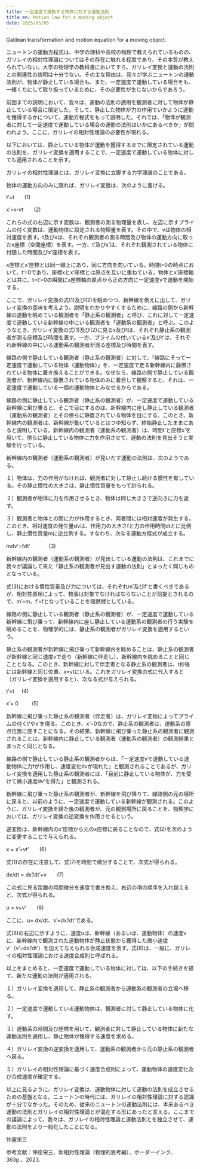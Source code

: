 ```yaml
---
title: 一定速度で運動する物体に対する運動法則
title_en: Motion law for a moving object
date: 2025/05/05
---
```

Galilean transformation and motion equation for a moving object.

ニュートンの運動方程式は、中学の理科や高校の物理で教えられているものの、ガリレイの相対性理論についてはその存在に触れる程度であり、その本質が教えられていない。大学の物理学の教科書においてすら、ガリレイ変換と運動の法則との関連性の説明は十分でない。その主な理由は、我々が学ぶニュートンの運動法則が、物体が静止している場合も、また、一定速度で運動している場合をも、一緒くたにして取り扱っているために、その必要性が生じないからであろう。

前回までの説明において、我々は、運動の法則の適用を観測者に対して物体が静止している場合に限定した。そして、静止した物体が力の作用でいかように運動を獲得するかについて、運動方程式をもって説明した。それでは、「物体が観測者に対して一定速度で運動している場合の運動の法則はいかにあるべきか」が問われよう。ここに、ガリレイの相対性理論の必要性が現れる。

以下においては、静止している物体が運動を獲得するまでに限定されている運動の法則を、ガリレイ変換を適用することで、一定速度で運動している物体に対しても適用されることを示す。

ガリレイの相対性理論とは、ガリレイ変換に立脚する力学理論のことである。

物体の運動方向のみに限れば、ガリレイ変換は、次のように書ける。

t’=t             (1)

x’=x-vt　　(2)

これらの式の右辺に示す変数は、観測者の測る物理量を表し、左辺に示すプライムの付く変数は、運動物体に設定される物理量を表す。その中で、vは物体の相対速度を表す。t及びxは、それぞれ観測者の測る時間及び物体の運動方向に取ったx座標（空間座標）を表す。一方、t’及びx’は、それぞれ観測されている物体に付随した時間及びx’座標を表す。

x座標とx’座標とは同一線上にあり、同じ方向を向いている。時間t=0の時点において、t’=0であり、座標xとx’座標とは原点を互いに重ねている。物体とx’座標軸とは共に、t=t’=0の瞬間にx座標軸の原点から正の方向に一定速度vで運動を開始する。 

ここで、ガリレイ変換の式(1)及び(2)を眺めつつ、新幹線を例えに出して、ガリレイ変換の意味を考えよう。説明をわかりやすくするために、線路の側から新幹線の運動を眺めている観測者を「静止系の観測者」と呼び、これに対して一定速度で運動している新幹線の中にいる観測者を「運動系の観測者」と呼ぶ。このようなとき、ガリレイ変換の式(1)及び(2)に見るx及びtは、それぞれ静止系の観測者が測る座標及び時間を表す。一方、プライムの付いているx’及びt’は、それぞれ新幹線の中にいる運動系の観測者が測る座標及び時間を表す。

線路の側で静止している観測者（静止系の観測者）に対して、「線路にそって一定速度で運動している物体（運動物体）」を、一定速度で走る新幹線内に静置されている物体に置き換えることができる。なぜなら、線路の側で静止している観測者が、新幹線内に静置されている物体のみに着目して観察すると、それは、一定速度で運動している一個の運動物体とみなせるからである。

線路の側に静止している観測者（静止系の観測者）が、一定速度で運動している新幹線に飛び乗ると、そこで目にするのは、新幹線内に座し静止している観測者（運動系の観測者）とその傍らに静置されている物体を目にする。このとき、新幹線内の観測者は、新幹線が動いているとはつゆ知らず、終始静止したままにあると説明している。新幹線内の観測者（運動系の観測者）は、時間t’と座標x’を用いて、傍らに静止している物体に力を作用させて、運動の法則を見出そうと実験を行っている。

新幹線内の観測者（運動系の観測者）が見いだす運動の法則は、次のようである。

１）物体は、力の作用がなければ、観測者に対して静止し続ける慣性を有している。その静止慣性の大きさは、静止慣性質量をもって計られる。

２）観測者が物体に力を作用させるとき、物体は同じ大きさで逆向きに力を返す。

３）観測者と物体との間に力が作用するとき、両者間には相対速度が発生する。このとき、相対速度の発生量dvは、作用力の大きさfと力の作用時間dtとに比例し、静止慣性質量mに逆比例する。すなわち、次なる運動方程式が成立する。

mdv'=fdt’ 　　　 (3) 

新幹線内の観測者（運動系の観測者）が見出している運動の法則は、これまでに我々が議論して来た「静止系の観測者が見出す運動の法則」とまったく同じものとなっている。

式(3)における慣性質量及び力については、それぞれm’及びf’と書くべきであるが、相対性原理によって、物事は対象でなければならないことが前提とされるので、m’=m、f’=fとなっていることを暗黙裡としている。

線路の側に静止している観測者（静止系の観測者）が、一定速度で運動している新幹線に飛び乗って、新幹線内に座し静止している運動系の観測者の行う実験を眺めることを、物理学的には、静止系の観測者がガリレイ変換を適用するという。

静止系の観測者が新幹線に飛び乗って新幹線内を眺めることは、静止系の観測者が新幹線と同じ速度vで走り（新幹線に伴走し）、新幹線内を眺めることと同じこととなる。このとき、新幹線に対して伴走者となる静止系の観測者は、t秒後には新幹線と同じ位置、x=vtにいる。これをガリレイ変換の式に代入すると（ガリレイ変換を適用すると）、次なる式が与えられる。

t’=t            (4)

x’= 0　  　(5)

新幹線に飛び乗った静止系の観測者（伴走者）は、ガリレイ変換によってプライムの付くt’やx’を得る。このとき、x’=0なので、静止系の観測者は、運動系の原点位置に座すことになる。その結果、新幹線に飛び乗った静止系の観測者に観測されることは、新幹線内に静止している観測者（運動系の観測者）の観測結果とまったく同じとなる。 

線路の側で静止している静止系の観測者からは、「一定速度vで運動している運動物体に力fが作用し、速度変化dvが現れた」と観測されることであるが、ガリレイ変換を適用した静止系の観測者には、「目前に静止している物体が、力を受けて微小速度dv’を得た」と観測される。

新幹線に飛び乗った静止系の観測者が、新幹線を飛び降りて、線路側の元の場所に戻ると、以前のように、一定速度で運動している新幹線が観測される。このように、ガリレイ変換を経た後の観測者が、元の観測場所に戻ることを、物理学においては、ガリレイ変換の逆変換を作用させるという。 

逆変換は、新幹線内のx’座標から元のx座標に戻ることなので、式(2)を次のように変更することで与えられる。

x = x’+vt’　　(6)

式(1)の存在に注意して、式(7)を時間で微分することで、次式が得られる。

dx/dt = dx’/dt’+v　　(7)

この式に見る距離の時間微分を速度で書き換え、右辺の項の順序を入れ替えると、次式が得られる。

u = v+v’　　(8)

ここに、u= dx/dt、v’=dx’/dt’である。

式(8)の右辺に示すように、速度uは、新幹線（あるいは、運動物体）の速度vに、新幹線内で観測された運動物体が静止状態から獲得した微小速度v’（v’=dx’/dt’）を加えて与えられる合成速度を表す。式(8)は、一般に、ガリレイの相対性理論における速度合成則と呼ばれる。

以上をまとめると、一定速度で運動している物体に対しては、以下の手続きを経て、新たな運動の法則が適用される。

１）ガリレイ変換を適用して、静止系の観測者から運動系の観測者の立場へ移る。

２）一定速度で運動している運動物体は、観測者に対して静止している物体に化す。

３）運動系の時間及び座標を用いて、観測者に対して静止している物体に新たな運動法則を適用し、静止物体が獲得する速度を求める。

４）ガリレイ変換の逆変換を適用して、運動系の観測者から元の静止系の観測者へ戻る。

５）ガリレイの相対性理論に基づく速度合成則によって、運動物体の速度変化及び合成速度が確定する。 

以上に見るように、ガリレイ変換は、運動物体に対して運動の法則を成立させるための基盤となる。ニュートンの時代には、ガリレイの相対性理論に対する認識が十分でなかった。そのため、従来のニュートンの運動法則には、本来あるべき運動の法則とガリレイの相対性理論とが混在する形にあったと言える。ここまでの議論によって、我々は、ガリレイの相対性理論と運動法則とを独立させて、運動の法則をより一般化したことになる。

仲座栄三

参考文献：仲座栄三、新相対性理論（物理的思考編）、ボーダーインク、363p.、2023.
